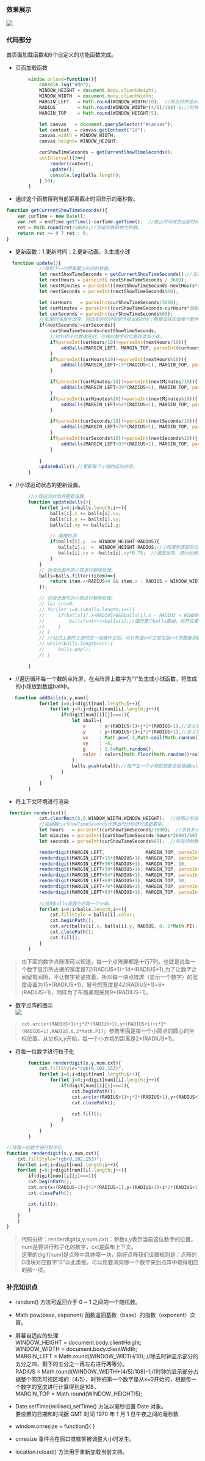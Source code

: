 ### 效果展示
![](https://github.com/SUNNERCMS/30daysJavascript/blob/master/31%20-%20Canvas%20CountClock/image/GIF.gif)
### 代码部分
由页面加载函数和6个自定义的功能函数完成。
- 页面加载函数
```JavaScript
        window.onload=function(){
            console.log("ddd");
            WINDOW_HEIGHT = document.body.clientHeight;
            WINDOW_WIDTH  = document.body.clientWidth;
            MARGIN_LEFT   = Math.round(WINDOW_WIDTH/10);  //除去时钟显示部分的五分之四，剩下的五分之一再左右进行两等分。
            RADIUS        = Math.round(WINDOW_WIDTH*(4/5)/108)-1;//时钟的显示部分占据整个网页可视区域的（4/5），时钟的第一个数字是从x=0开始的，									根据每一个数字的宽度进行计算得到是108，
            MARGIN_TOP    = Math.round(WINDOW_HEIGHT/5);

            let canvas   = document.querySelector("#canvas");
            let context  = canvas.getContext("2d");
            canvas.width = WINDOW_WIDTH;
            canvas.height= WINDOW_HEIGHT;

            curShowTimeSeconds = getCurrentShowTimeSeconds();
            setInterval(()=>{
                render(context);
                update();
                console.log(balls.length);
            },50);
        }
```
- 通过这个函数得到当前距离截止时间显示的毫秒数。
```javascript
function getCurrentShowTimeSeconds(){
    var curTime = new Date();
    var ret = endTime.getTime()-curTime.getTime();  //截止时间减去当前时间得到的毫秒数。
    ret = Math.round(ret/1000);//将毫秒数转换为秒数。
    return ret >= 0 ? ret : 0;  
}
```
- 更新函数：1.更新时间；2.更新动画，3.生成小球
```javascript
  function update(){
            //得到下一次距离截止时间的秒数。
            let nextShowTimeSeconds = getCurrentShowTimeSeconds();//注意getCurrentShowTimeSeconds这里掉了括号“（）”也就是说没有执行函数。
            let nextHours = parseInt( nextShowTimeSeconds / 3600);
            let nextMinutes = parseInt((nextShowTimeSeconds-nextHours*3600)/60);
            let nextSeconds = parseInt(nextShowTimeSeconds%60);

            let curHours   = parseInt(curShowTimeSeconds/3600);  
            let curMinutes = parseInt((curShowTimeSeconds-curHours*3600)/60); 
            let curSeconds = parseInt(curShowTimeSeconds%60); 
            //如果时间发生改变，将改变后的时间赋予给当前时间；根据改变的是哪个数字，来给该数字添加小球。
            if(nextSeconds!=curSeconds){
                curShowTimeSeconds=nextShowTimeSeconds;
                //时针的十位数改变时，在相应数字的位置处添加小球。
                if(parseInt(curHours/10)!=parseInt(nextHours/10)){
                    addBalls(MARGIN_LEFT, MARGIN_TOP, parseInt(curHours/10));
                }
                if(parseInt(curHours%10)!=parseInt(nextHours%10)){
                    addBalls(MARGIN_LEFT+15*(RADIUS+1), MARGIN_TOP, parseInt(curHours%10));
                }

                if(parseInt(curMinutes/10)!=parseInt(nextMinutes/10)){
                    addBalls(MARGIN_LEFT+39*(RADIUS+1), MARGIN_TOP, parseInt(curMinutes/10));
                }
                if(parseInt(curMinutes%10)!=parseInt(nextMinutes%10)){
                    addBalls(MARGIN_LEFT+54*(RADIUS+1), MARGIN_TOP, parseInt(curMinutes%10));
                }

                if(parseInt(curSeconds/10)!=parseInt(nextSeconds/10)){
                    addBalls(MARGIN_LEFT+78*(RADIUS+1), MARGIN_TOP, parseInt(curSeconds/10));
                }
                if(parseInt(curSeconds%10)!=parseInt(nextSeconds%10)){
                    addBalls(MARGIN_LEFT+93*(RADIUS+1), MARGIN_TOP, parseInt(curSeconds%10));
                }
             
            }
            updateBalls();//更新每个小球的运动状态。
        }
```
- //小球运动状态的更新设置。
```javascript
        //小球运动状态的更新设置。
        function updateBalls(){
            for(let i=0;i<balls.length;i++){
                balls[i].x += balls[i].vx;
                balls[i].y += balls[i].vy;
                balls[i].vy += balls[i].g;

                // 碰撞检测
                if(balls[i].y  >= WINDOW_HEIGHT-RADIUS){
                   balls[i].y  =  WINDOW_HEIGHT-RADIUS;//小球落到底部的位置 
                   balls[i].vy = -balls[i].vy*0.75;  //速度反向，进行反弹,0.5表示摩擦系数，每次反弹速度都减半。
                }
            }
            // 将滚出画布的小球进行删除处理。
            balls=balls.filter((item)=>{
                return item.x+RADIUS>0 && item.x - RADIUS < WINDOW_WIDTH;
            });

            // 将滚出画布的小球进行删除处理。
            // let cnt=0;
            // for(let i=0;i<balls.length;i++){
            //     if(balls[i].x+RADIUS>0&&balls[i].x - RADIUS < WINDOW_WIDTH){ //小球的右边缘只要大于0，左边缘小于画布宽度就就符合，可以用左右临近或出去一半画布的小球进行分析。
            //         balls[cnt++]=balls[i];//遍历整个balls数组，将符合要求的小球放在以cnt计数的数组中
            //     }
            // }
            // //经过上面的上面的这一组循环之后，可以知道cnt之前包括cnt的数据项都是符合的小球，后面的便是不符的，进行一项一项删除。
            // while(balls.length>cnt){
            //     balls.pop();
            // }

        }
```
-  //遍历循环每一个数的点阵屏，在点阵屏上数字为“1”处生成小球函数，将生成的小球放到数组ball中。
```javascript
   function addBalls(x,y,num){
            for(let i=0;i<digit[num].length;i++){
                for(let j=0;j<digit[num][i].length;j++){
                    if(digit[num][i][j]===1){
                        let aball={
                            x     : x+(RADIUS+1)+j*2*(RADIUS+1),//定义生成小球球心x点的坐标
                            y     : y+(RADIUS+1)+i*2*(RADIUS+1),//定义生成小球球心y点的坐标
                            vx    : Math.pow(-1,Math.ceil(Math.random()*10))*6,//用0-1之间的随机数乘以10,然后向上取整得到奇数或偶数，在由-1的奇偶次幂得到正负4.
                            vy    : -6,
                            g     : 1.5+Math.random(),
                            color : colors[Math.floor(Math.random()*colors.length)]
                        };
                        balls.push(aball);//每产生一个小球就放到全局容器balls中。
                    }
                }
            }
        }
```
- 将上下文环境进行渲染
```javascript
 function render(cxt){
            cxt.clearRect(0,0,WINDOW_WIDTH,WINDOW_HEIGHT);  //绘图之前进行刷新操作
            //会根据curShowTimeSeconds计算出时分秒进行更新数字。
            let hours   = parseInt(curShowTimeSeconds/3600);  //求有多少个小时
            let minutes = parseInt((curShowTimeSeconds-hours*3600)/60); //求有多少分钟
            let seconds = parseInt(curShowTimeSeconds%60);  //所有的秒数对分钟求余得到秒数

            renderdigit(MARGIN_LEFT,               MARGIN_TOP, parseInt(hours/10),  cxt);   //时钟的十位数
            renderdigit(MARGIN_LEFT+15*(RADIUS+1), MARGIN_TOP, parseInt(hours%10),  cxt);   //时钟的个位数
            renderdigit(MARGIN_LEFT+30*(RADIUS+1), MARGIN_TOP, 10,                  cxt);   //冒号":"的粒子化
            renderdigit(MARGIN_LEFT+39*(RADIUS+1), MARGIN_TOP, parseInt(minutes/10),cxt);   //分钟十位数粒子化
            renderdigit(MARGIN_LEFT+54*(RADIUS+1), MARGIN_TOP, parseInt(minutes%10),cxt);   //分钟个位数粒子化
            renderdigit(MARGIN_LEFT+69*(RADIUS+1), MARGIN_TOP, 10,                  cxt);   //冒号粒子化
            renderdigit(MARGIN_LEFT+78*(RADIUS+1), MARGIN_TOP, parseInt(seconds/10),cxt);   //秒针十位数粒子化
            renderdigit(MARGIN_LEFT+93*(RADIUS+1), MARGIN_TOP, parseInt(seconds%10),cxt);   //秒针个位数粒子化
            
            //绘制balls容器中的每一个小球。
            for(let i=0;i<balls.length;i++){
                cxt.fillStyle = balls[i].color;
                cxt.beginPath();
                cxt.arc(balls[i].x, balls[i].y, RADIUS, 0, 2*Math.PI);
                cxt.closePath();
                cxt.fill();
            }
        }
```
> 由下面的数字点阵图可以知道，每一个点阵屏都是十行7列，也就是说每一个数字显示所占据的宽度是7*2*(RADIUS+1)=14*(RADIUS+1),为了让数字之间留有间隙，不让数字紧紧挨着，所以每一块点阵屏（显示一个数字）的宽度设置为15*(RADIUS+1)，冒号的宽度是4*2*(RADIUS+1)=8*(RADIUS+1)，同样为了布局美观采用9*(RADIUS+1)。  
- 数字点阵的图示  
![](https://github.com/SUNNERCMS/30daysJavascript/blob/master/31%20-%20Canvas%20CountClock/image/digit.PNG)  
	
> `cxt.arc(x+(RADIUS+1)+j*2*(RADIUS+1),y+(RADIUS+1)+i*2*(RADIUS+1),RADIUS,0,2*Math.PI); `参数里面是每一个小圆点的圆心的坐标位置，从坐标x,y开始，每一个小方格的距离是2*(RADIUS+1)。


- 将每一位数字进行粒子化
```javascript
        function renderdigit(x,y,num,cxt){
            cxt.fillStyle="rgb(0,102,153)";
            for(let i=0;i<digit[num].length;i++){
                for(let j=0;j<digit[num][i].length;j++){
                    if(digit[num][i][j]===1){
                        cxt.beginPath();
                        cxt.arc(x+(RADIUS+1)+j*2*(RADIUS+1),y+(RADIUS+1)+i*2*(RADIUS+1),RADIUS,0,2*Math.PI);
                        cxt.closePath();

                        cxt.fill();
                    }
                }
            }
        }
```

```JavaScript
//将每一位数字进行粒子化
function renderdigit(x,y,num,cxt){
    cxt.fillStyle="rgb(0,102,153)";
    for(let i=0;i<digit[num].length;i++){
	for(let j=0;j<digit[num][i].length;j++){
	    if(digit[num][i][j]===1){
		cxt.beginPath();
		cxt.arc(x+(RADIUS+1)+j*2*(RADIUS+1),y+(RADIUS+1)+i*2*(RADIUS+1),RADIUS,0,2*Math.PI);
		cxt.closePath();

		cxt.fill();
	    }
	}
    }
}
```
> 代码分析：renderdigit(x,y,num,cxt)：参数x,y表示当前这位数字的位置， num是要进行粒子化的数字，cxt是画布上下文。  
这里的digit[num]是点阵中具体哪一块，刚好点阵我们设置规则是：点阵的0项块对应数字“0”以此类推，可以用要渲染哪一个数字来到点阵中取得相应的那一项。  

### 补充知识点
- random() 方法可返回介于 0 ~ 1 之间的一个随机数。  
- Math.pow(base, exponent) 函数返回基数（base）的指数（exponent）次幂。  

- 屏幕自适应的处理  
WINDOW_HEIGHT = document.body.clientHeight;  
WINDOW_WIDTH  = document.body.clientWidth;  
MARGIN_LEFT   = Math.round(WINDOW_WIDTH/10);  //除去时钟显示部分的五分之四，剩下的五分之一再左右进行两等分。  
RADIUS        = Math.round(WINDOW_WIDTH*(4/5)/108)-1;//时钟的显示部分占据整个网页可视区域的（4/5），时钟的第一个数字是从x=0开始的，根据每一个数字的宽度进行计算得到是108，  
MARGIN_TOP    = Math.round(WINDOW_HEIGHT/5);  

- Date.setTime(millisec),setTime() 方法以毫秒设置 Date 对象。  
要设置的日期和时间据 GMT 时间 1970 年 1 月 1 日午夜之间的毫秒数  

- window.onresize = function(){  }
- onresize 事件会在窗口或框架被调整大小时发生。  
- location.reload() 方法用于重新加载当前文档。  
